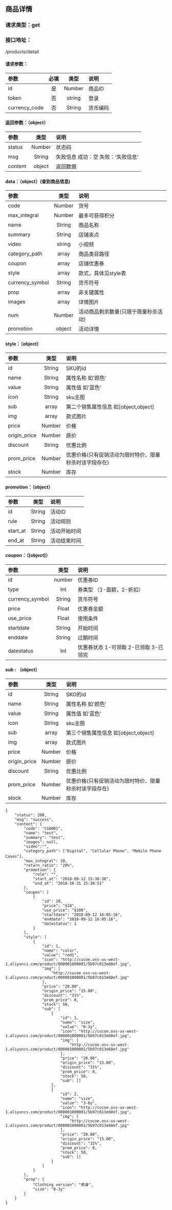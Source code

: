 ## 商品详情
### 请求类型：get
### 接口地址：
/products/detail
####  请求参数：
| 参数 | 必填 | 类型 | 说明 |
|:---|:---:|:---:|:---|
| id | 是 | Number | 商品ID |
| token | 否 | string | 登录 |
|  currency_code | 否 | String | 货币编码 |
####  返回参数：（object）
|参数 |  类型 | 说明|
| :--- |:---:| :---|
| status | Number | 状态码 |
| msg | String | 失败信息   成功：空   失败：'失败信息'|
| content | object | 返回数据 |

####  data：（object）(查到商品信息)
|参数 |  类型 | 说明|
| :--- |:---:| :---|
| code | Number | 货号 |
| max_integral | Number | 最多可获得积分 |
| name | String | 商品名称 |
| summary | String | 店铺卖点 |
| video | string | 小视频 |
| category_path | array | 商品类目路径 |
| coupon | array | 店铺优惠券 |
| style | array | 款式，具体见style表 |
|  currency_symbol | String | 货币符号 |
| prop | array | 非关键属性 |
| images | array | 详情图片 |
| num | Number | 活动商品剩余数量(只限于限量秒杀活动) |
| promotion | object | 活动详情 |

####  style：（object）
|参数 |  类型 | 说明|
| :--- |:---:| :---|
| id | String | SKU的id |
| name | String | 属性名称 如'颜色' |
| value | String | 属性值 如'蓝色' |
| icon | String | sku主图 |
| sub | array | 第二个销售属性信息 如[object,object] |
| img | array | 款式图片 |
| price | Number | 价格 |
| origin_price | Number | 原价 |
| discount | String | 优惠比例 |
| prom_price | Number | 优惠价格(只有促销活动为限时特价、限量秒杀时该字段存在) |
| stock | Number | 库存 |

#### promotion：（object）
|参数 |  类型 | 说明|
| :--- |:---:| :---|
| id | String | 活动ID |
| rule | String | 活动规则 |
| start_at | String | 活动开始时间 |
| end_at | String | 活动结束时间 |

#### coupon：（[object]）
|参数 |  类型 | 说明|
| :--- |:---:| :---|    
| id | number | 优惠券ID |
| type | Int | 券类型 （1-面额，2-折扣）|
| currency_symbol | String | 货币符号 |
| price | Float | 优惠券金额 |
| use_price | Float | 使用条件 |
| startdate | String | 开始时间 |
| enddate | String | 过期时间 |
| datestatus | Int | 优惠券状态 1-可领取 2-已领取 3-已领完 |
#### sub : （object）
| 参数 | 类型 | 说明 |
| :--- |:---:| :---|
| id | String | SKO的id |
| name | String | 属性名称 如'颜色' |
| value | String | 属性值 如'蓝色' |
| icon | String | sku主图 |
| sub | array | 第三个销售属性信息 如[object,object] |
| img | array | 款式图片 |
| price | Number | 价格 |
| origin_price | Number | 原价 |
| discount | String | 优惠比例 |
| prom_price | Number | 优惠价格(只有促销活动为限时特价、限量秒杀时该字段存在) |
| stock | Number | 库存 |

```
{
    "status": 200,
    "msg": "success",
    "content": {
        "code": "CS0001",
        "name": "test",
        "summary": "test",
        "images": null,
        "video":"",
        "category_path": ["Digital", "Cellular Phone", "Mobile Phone Cases"]，
        "max_integral": 20,
        "return_ratio": "20%",
        "promotion": {
            "role": "",
            "start_at": "2018-09-12 15:38:38",
            "end_at": "2018-10-31 15:38:51"
        },
        "coupon": [
            {
                "id": 20,
                "price": "$10",
                "use_price": "$100",
                "startdate": "2018-09-12 16:05:16",
                "enddate": "2018-09-12 16:05:16",
                "datestatus": 1
            }
        ],
        "style": [
            {
                "id": 1,
                "name": "color",
                "value": "red1",
                "icon": "http://cucoe.oss-us-west-1.aliyuncs.com/product/000001000001/5b97c013e60ef.jpg",
                "img": [
                    "http://cucoe.oss-us-west-1.aliyuncs.com/product/000001000001/5b97c013e60ef.jpg"
                ],
                "price": "20.00",
                "origin_price": "15.00",
                "discount": "31%",
                "prom_price": 0,
                "stock": 50,
                "sub": [
                    {
                        "id": 1,
                        "name": "size",
                        "value": "0-3y",
                        "icon": "http://cucoe.oss-us-west-1.aliyuncs.com/product/000001000001/5b97c013e60ef.jpg",
                        "img": [
                            "http://cucoe.oss-us-west-1.aliyuncs.com/product/000001000001/5b97c013e60ef.jpg"
                        ],
                        "price": "20.00",
                        "origin_price": "15.00",
                        "discount": "31%",
                        "prom_price": 0,
                        "stock": 50,
                        "sub": []
                    },
                    {
                        "id": 2,
                        "name": "size",
                        "value": "3-6y",
                        "icon": "http://cucoe.oss-us-west-1.aliyuncs.com/product/000001000001/5b97c013e60ef.jpg",
                        "img": [
                            "http://cucoe.oss-us-west-1.aliyuncs.com/product/000001000001/5b97c013e60ef.jpg"
                        ],
                        "price": "20.00",
                        "origin_price": "15.00",
                        "discount": "31%",
                        "prom_price": 0,
                        "stock": 50,
                        "sub": []
                    }
                ]
            }
        ],
        "prop": {
            "Clothing version": "修身",
            "size": "0-3y"
        }
    }
}
```